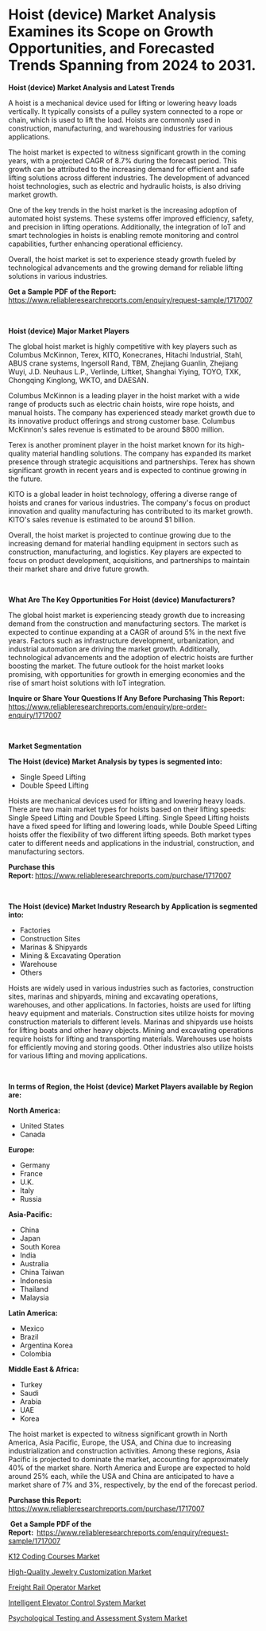 <p><h1>Hoist (device) Market Analysis Examines its Scope on Growth Opportunities, and Forecasted Trends Spanning from 2024 to 2031.</h1></p><p><strong>Hoist (device) Market Analysis and Latest Trends</strong></p>
<p><p>A hoist is a mechanical device used for lifting or lowering heavy loads vertically. It typically consists of a pulley system connected to a rope or chain, which is used to lift the load. Hoists are commonly used in construction, manufacturing, and warehousing industries for various applications.</p><p>The hoist market is expected to witness significant growth in the coming years, with a projected CAGR of 8.7% during the forecast period. This growth can be attributed to the increasing demand for efficient and safe lifting solutions across different industries. The development of advanced hoist technologies, such as electric and hydraulic hoists, is also driving market growth.</p><p>One of the key trends in the hoist market is the increasing adoption of automated hoist systems. These systems offer improved efficiency, safety, and precision in lifting operations. Additionally, the integration of IoT and smart technologies in hoists is enabling remote monitoring and control capabilities, further enhancing operational efficiency.</p><p>Overall, the hoist market is set to experience steady growth fueled by technological advancements and the growing demand for reliable lifting solutions in various industries.</p></p>
<p><strong>Get a Sample PDF of the Report:&nbsp;</strong> <a href="https://www.reliableresearchreports.com/enquiry/request-sample/1717007">https://www.reliableresearchreports.com/enquiry/request-sample/1717007</a></p>
<p>&nbsp;</p>
<p><strong>Hoist (device) Major Market Players</strong></p>
<p><p>The global hoist market is highly competitive with key players such as Columbus McKinnon, Terex, KITO, Konecranes, Hitachi Industrial, Stahl, ABUS crane systems, Ingersoll Rand, TBM, Zhejiang Guanlin, Zhejiang Wuyi, J.D. Neuhaus L.P., Verlinde, Liftket, Shanghai Yiying, TOYO, TXK, Chongqing Kinglong, WKTO, and DAESAN.</p><p>Columbus McKinnon is a leading player in the hoist market with a wide range of products such as electric chain hoists, wire rope hoists, and manual hoists. The company has experienced steady market growth due to its innovative product offerings and strong customer base. Columbus McKinnon's sales revenue is estimated to be around $800 million.</p><p>Terex is another prominent player in the hoist market known for its high-quality material handling solutions. The company has expanded its market presence through strategic acquisitions and partnerships. Terex has shown significant growth in recent years and is expected to continue growing in the future.</p><p>KITO is a global leader in hoist technology, offering a diverse range of hoists and cranes for various industries. The company's focus on product innovation and quality manufacturing has contributed to its market growth. KITO's sales revenue is estimated to be around $1 billion.</p><p>Overall, the hoist market is projected to continue growing due to the increasing demand for material handling equipment in sectors such as construction, manufacturing, and logistics. Key players are expected to focus on product development, acquisitions, and partnerships to maintain their market share and drive future growth.</p></p>
<p>&nbsp;</p>
<p><strong>What Are The Key Opportunities For Hoist (device) Manufacturers?</strong></p>
<p><p>The global hoist market is experiencing steady growth due to increasing demand from the construction and manufacturing sectors. The market is expected to continue expanding at a CAGR of around 5% in the next five years. Factors such as infrastructure development, urbanization, and industrial automation are driving the market growth. Additionally, technological advancements and the adoption of electric hoists are further boosting the market. The future outlook for the hoist market looks promising, with opportunities for growth in emerging economies and the rise of smart hoist solutions with IoT integration.</p></p>
<p><strong>Inquire or Share Your Questions If Any Before Purchasing This Report:</strong> <a href="https://www.reliableresearchreports.com/enquiry/pre-order-enquiry/1717007">https://www.reliableresearchreports.com/enquiry/pre-order-enquiry/1717007</a></p>
<p>&nbsp;</p>
<p><strong>Market Segmentation</strong></p>
<p><strong>The Hoist (device) Market Analysis by types is segmented into:</strong></p>
<p><ul><li>Single Speed Lifting</li><li>Double Speed Lifting</li></ul></p>
<p><p>Hoists are mechanical devices used for lifting and lowering heavy loads. There are two main market types for hoists based on their lifting speeds: Single Speed Lifting and Double Speed Lifting. Single Speed Lifting hoists have a fixed speed for lifting and lowering loads, while Double Speed Lifting hoists offer the flexibility of two different lifting speeds. Both market types cater to different needs and applications in the industrial, construction, and manufacturing sectors.</p></p>
<p><strong>Purchase this Report:&nbsp;</strong><a href="https://www.reliableresearchreports.com/purchase/1717007">https://www.reliableresearchreports.com/purchase/1717007</a></p>
<p>&nbsp;</p>
<p><strong>The Hoist (device) Market Industry Research by Application is segmented into:</strong></p>
<p><ul><li>Factories</li><li>Construction Sites</li><li>Marinas & Shipyards</li><li>Mining & Excavating Operation</li><li>Warehouse</li><li>Others</li></ul></p>
<p><p>Hoists are widely used in various industries such as factories, construction sites, marinas and shipyards, mining and excavating operations, warehouses, and other applications. In factories, hoists are used for lifting heavy equipment and materials. Construction sites utilize hoists for moving construction materials to different levels. Marinas and shipyards use hoists for lifting boats and other heavy objects. Mining and excavating operations require hoists for lifting and transporting materials. Warehouses use hoists for efficiently moving and storing goods. Other industries also utilize hoists for various lifting and moving applications.</p></p>
<p>&nbsp;</p>
<p><strong>In terms of Region, the Hoist (device) Market Players available by Region are:</strong></p>
<p>
    <p> <strong> North America: </strong>
        <ul>
            <li>United States</li>
            <li>Canada</li>
        </ul>
        </p> 
    <p> <strong> Europe: </strong>
        <ul>
            <li>Germany</li>
            <li>France</li>
            <li>U.K.</li>
            <li>Italy</li>
            <li>Russia</li>
        </ul>
        </p> 
    <p> <strong> Asia-Pacific: </strong>
        <ul>
            <li>China</li>
            <li>Japan</li>
            <li>South Korea</li>
            <li>India</li>
            <li>Australia</li>
            <li>China Taiwan</li>
            <li>Indonesia</li>
            <li>Thailand</li>
            <li>Malaysia</li>
        </ul>
        </p> 
    <p> <strong> Latin America: </strong>
        <ul>
            <li>Mexico</li>
            <li>Brazil</li>
            <li>Argentina Korea</li>
            <li>Colombia</li>
        </ul>
        </p> 
    <p> <strong> Middle East & Africa: </strong>
        <ul>
            <li>Turkey</li>
            <li>Saudi</li>
            <li>Arabia</li>
            <li>UAE</li>
            <li>Korea</li>
        </ul>
    </p>
    </p>
<p><p>The hoist market is expected to witness significant growth in North America, Asia Pacific, Europe, the USA, and China due to increasing industrialization and construction activities. Among these regions, Asia Pacific is projected to dominate the market, accounting for approximately 40% of the market share. North America and Europe are expected to hold around 25% each, while the USA and China are anticipated to have a market share of 7% and 3%, respectively, by the end of the forecast period.</p></p>
<p><strong>Purchase this Report: </strong><a href="https://www.reliableresearchreports.com/purchase/1717007">https://www.reliableresearchreports.com/purchase/1717007</a></p>
<p>&nbsp;<strong>Get a Sample PDF of the Report:&nbsp;&nbsp;</strong><a href="https://www.reliableresearchreports.com/enquiry/request-sample/1717007">https://www.reliableresearchreports.com/enquiry/request-sample/1717007</a></p>
<p><strong></strong></p>
<p><p><a href="https://medium.com/@v25590012/k12-coding-courses-market-insight-market-trends-growth-forecasted-from-2024-to-2031-bea7c102b204">K12 Coding Courses Market</a></p><p><a href="https://medium.com/@krish.reportprime/high-quality-jewelry-customization-market-size-cagr-trends-2024-2030-06bf3e34be30">High-Quality Jewelry Customization Market</a></p><p><a href="https://medium.com/@v25590012/freight-rail-operator-market-insights-into-market-cagr-market-trends-and-growth-strategies-ad687be9680d">Freight Rail Operator Market</a></p><p><a href="https://medium.com/@v25590012/intelligent-elevator-control-system-market-trends-and-market-analysis-forecasted-for-period-dcef318bfe20">Intelligent Elevator Control System Market</a></p><p><a href="https://medium.com/@v25590012/psychological-testing-and-assessment-system-market-size-reveals-the-best-marketing-channels-in-0f95ad305fa3">Psychological Testing and Assessment System Market</a></p></p>